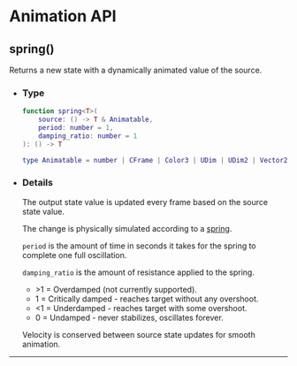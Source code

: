# Animation API

## spring()

Returns a new state with a dynamically animated value of the source.

- ### Type

    ```lua
    function spring<T>(
        source: () -> T & Animatable,
        period: number = 1,
        damping_ratio: number = 1
    ): () -> T

    type Animatable = number | CFrame | Color3 | UDim | UDim2 | Vector2 | Vector3
    ```

- ### Details

    The output state value is updated every frame based on the source state
    value.

    The change is physically simulated according to a
    [spring](https://en.wikipedia.org/wiki/Simple_harmonic_motion).

    `period` is the amount of time in seconds it takes for the spring to
    complete one full oscillation.

    `damping_ratio` is the amount of resistance applied to the spring.

    - \>1 = Overdamped (not currently supported).
    - 1 = Critically damped - reaches target without any overshoot.
    - <1 = Underdamped - reaches target with some overshoot.
    - 0 = Undamped - never stabilizes, oscillates forever.

    Velocity is conserved between source state updates for smooth animation.

--------------------------------------------------------------------------------
